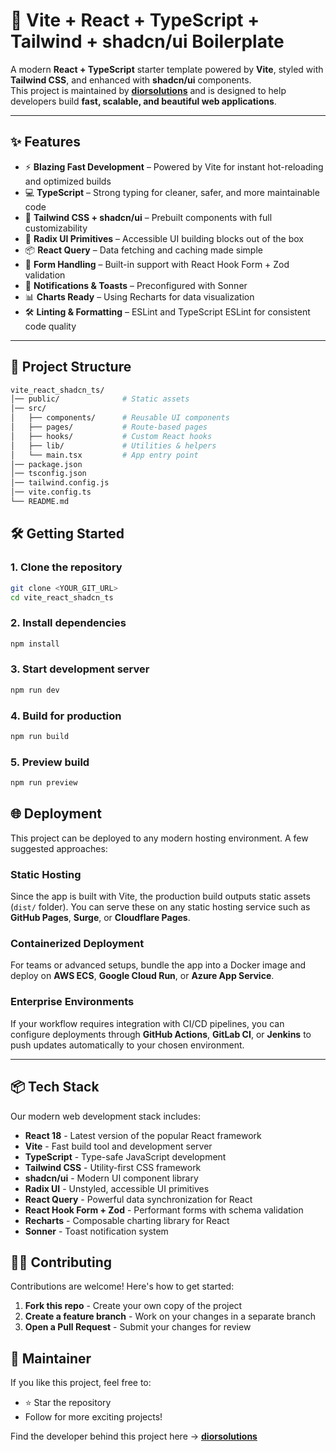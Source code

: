 # 🚀 Vite + React + TypeScript + Tailwind + shadcn/ui Boilerplate  

A modern **React + TypeScript** starter template powered by **Vite**, styled with **Tailwind CSS**, and enhanced with **shadcn/ui** components.  
This project is maintained by **[diorsolutions](https://github.com/diorsolutions)** and is designed to help developers build **fast, scalable, and beautiful web applications**.  

---

## ✨ Features  

- ⚡ **Blazing Fast Development** – Powered by Vite for instant hot-reloading and optimized builds  
- 💻 **TypeScript** – Strong typing for cleaner, safer, and more maintainable code  
- 🎨 **Tailwind CSS + shadcn/ui** – Prebuilt components with full customizability  
- 🧩 **Radix UI Primitives** – Accessible UI building blocks out of the box  
- 📦 **React Query** – Data fetching and caching made simple  
- 🧾 **Form Handling** – Built-in support with React Hook Form + Zod validation  
- 🔔 **Notifications & Toasts** – Preconfigured with Sonner  
- 📊 **Charts Ready** – Using Recharts for data visualization  
- 🛠️ **Linting & Formatting** – ESLint and TypeScript ESLint for consistent code quality  

---

## 📂 Project Structure  

```bash
vite_react_shadcn_ts/
│── public/              # Static assets
│── src/
│   ├── components/      # Reusable UI components
│   ├── pages/           # Route-based pages
│   ├── hooks/           # Custom React hooks
│   ├── lib/             # Utilities & helpers
│   └── main.tsx         # App entry point
│── package.json
│── tsconfig.json
│── tailwind.config.js
│── vite.config.ts
└── README.md
```
## 🛠️ Getting Started
### 1. Clone the repository
```bash
git clone <YOUR_GIT_URL>
cd vite_react_shadcn_ts
```
### 2. Install dependencies
```bash
npm install
```
### 3. Start development server
```bash
npm run dev
```
### 4. Build for production
```bash
npm run build
```
### 5. Preview build
```bash
npm run preview
```

## 🌐 Deployment  

This project can be deployed to any modern hosting environment. A few suggested approaches:  

### **Static Hosting**  
Since the app is built with Vite, the production build outputs static assets (`dist/` folder). You can serve these on any static hosting service such as **GitHub Pages**, **Surge**, or **Cloudflare Pages**.  

### **Containerized Deployment**  
For teams or advanced setups, bundle the app into a Docker image and deploy on **AWS ECS**, **Google Cloud Run**, or **Azure App Service**.  

### **Enterprise Environments**  
If your workflow requires integration with CI/CD pipelines, you can configure deployments through **GitHub Actions**, **GitLab CI**, or **Jenkins** to push updates automatically to your chosen environment.  

---

## 📦 Tech Stack

Our modern web development stack includes:

* **React 18** - Latest version of the popular React framework
* **Vite** - Fast build tool and development server
* **TypeScript** - Type-safe JavaScript development
* **Tailwind CSS** - Utility-first CSS framework
* **shadcn/ui** - Modern UI component library
* **Radix UI** - Unstyled, accessible UI primitives
* **React Query** - Powerful data synchronization for React
* **React Hook Form + Zod** - Performant forms with schema validation
* **Recharts** - Composable charting library for React
* **Sonner** - Toast notification system

## 🧑‍💻 Contributing

Contributions are welcome! Here's how to get started:

1. **Fork this repo** - Create your own copy of the project
2. **Create a feature branch** - Work on your changes in a separate branch
3. **Open a Pull Request** - Submit your changes for review

## 👤 Maintainer

If you like this project, feel free to:
- ⭐ Star the repository
- Follow for more exciting projects!

Find the developer behind this project here → **[diorsolutions](https://diorsolutions.site)**
